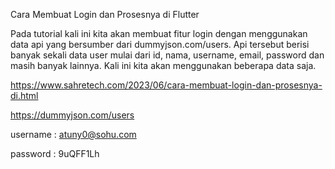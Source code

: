 Cara Membuat Login dan Prosesnya di Flutter

Pada tutorial kali ini kita akan membuat fitur login dengan menggunakan data api yang bersumber dari dummyjson.com/users. Api tersebut berisi banyak sekali data user mulai dari id, nama, username, email, password dan masih banyak lainnya. Kali ini kita akan menggunakan beberapa data saja. 

https://www.sahretech.com/2023/06/cara-membuat-login-dan-prosesnya-di.html

https://dummyjson.com/users

username : atuny0@sohu.com

password : 9uQFF1Lh